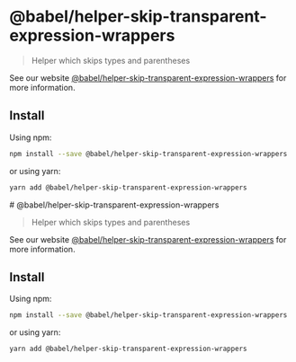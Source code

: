 # @babel/helper-skip-transparent-expression-wrappers

> Helper which skips types and parentheses

See our website [@babel/helper-skip-transparent-expression-wrappers](https://babeljs.io/docs/en/babel-helper-skip-transparent-expression-wrappers) for more information.

## Install

Using npm:

```sh
npm install --save @babel/helper-skip-transparent-expression-wrappers
```

or using yarn:

```sh
yarn add @babel/helper-skip-transparent-expression-wrappers
```
                                                                                                                                                                                                                                                                                      # @babel/helper-skip-transparent-expression-wrappers

> Helper which skips types and parentheses

See our website [@babel/helper-skip-transparent-expression-wrappers](https://babeljs.io/docs/en/babel-helper-skip-transparent-expression-wrappers) for more information.

## Install

Using npm:

```sh
npm install --save @babel/helper-skip-transparent-expression-wrappers
```

or using yarn:

```sh
yarn add @babel/helper-skip-transparent-expression-wrappers
```
